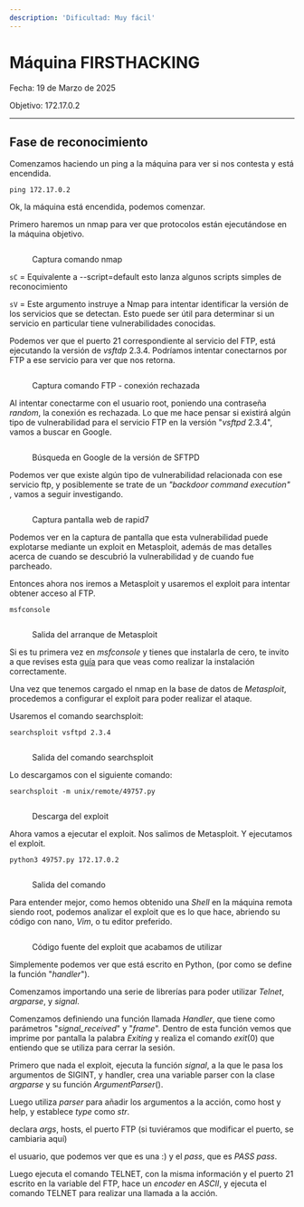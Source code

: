 ```yaml
---
description: 'Dificultad: Muy fácil'
---
```


# Máquina FIRSTHACKING

Fecha: 19 de Marzo de 2025

Objetivo: 172.17.0.2

***

## Fase de reconocimiento

Comenzamos haciendo un ping a la máquina para ver si nos contesta y está encendida.

```
ping 172.17.0.2
```

Ok, la máquina está encendida, podemos comenzar.

Primero haremos un nmap para ver que protocolos están ejecutándose en la máquina objetivo.

<figure><img src="../../.gitbook/assets/image (7) (1).png" alt=""><figcaption><p>Captura comando nmap</p></figcaption></figure>

`sC` = Equivalente a --script=default esto lanza algunos scripts simples de reconocimiento

`sV` = Este argumento instruye a Nmap para intentar identificar la versión de los servicios que se detectan. Esto puede ser útil para determinar si un servicio en particular tiene vulnerabilidades conocidas.

Podemos ver que el puerto 21 correspondiente al servicio del FTP, está ejecutando la versión de _vsftdp_ 2.3.4. Podríamos intentar conectarnos por FTP a ese servicio para ver que nos retorna.

<figure><img src="../../.gitbook/assets/image (1) (1) (1) (1).png" alt=""><figcaption><p>Captura comando FTP - conexión rechazada</p></figcaption></figure>

Al intentar conectarme con el usuario root, poniendo una contraseña _random_, la conexión es rechazada. Lo que me hace pensar si existirá algún tipo de vulnerabilidad para el servicio FTP en la versión "_vsftpd_ 2.3.4", vamos a buscar en Google.

<figure><img src="../../.gitbook/assets/image (2) (1) (1) (1).png" alt=""><figcaption><p>Búsqueda en Google de la versión de SFTPD</p></figcaption></figure>

Podemos ver que existe algún tipo de vulnerabilidad relacionada con ese servicio ftp, y posiblemente se trate de un _"backdoor command execution"_ , vamos a seguir investigando.

<figure><img src="../../.gitbook/assets/image (3) (1) (1) (1).png" alt=""><figcaption><p>Captura pantalla web de rapid7</p></figcaption></figure>

Podemos ver en la captura de pantalla que esta vulnerabilidad puede explotarse mediante un exploit en Metasploit, además de mas detalles acerca de cuando se descubrió la vulnerabilidad y de cuando fue parcheado.

Entonces ahora nos iremos a Metasploit y usaremos el exploit para intentar obtener acceso al FTP.

```
msfconsole
```

<figure><img src="../../.gitbook/assets/image (4) (1) (1) (1).png" alt=""><figcaption><p>Salida del arranque de Metasploit</p></figcaption></figure>

Si es tu primera vez en _msfconsole_ y tienes que instalarla de cero, te invito a que revises esta [guía](https://ciberseguridad.alberlome.com/herramientas/ataques-de-diccionario/metasploit) para que veas como realizar la instalación correctamente.

Una vez que tenemos cargado el nmap en la base de datos de _Metasploit_, procedemos a configurar el exploit para poder realizar el ataque.

Usaremos el comando searchsploit:

```
searchsploit vsftpd 2.3.4
```

<figure><img src="../../.gitbook/assets/image (5) (1) (1) (1).png" alt=""><figcaption><p>Salida del comando searchsploit</p></figcaption></figure>

Lo descargamos con el siguiente comando:

```
searchsploit -m unix/remote/49757.py
```

<figure><img src="../../.gitbook/assets/image (6) (1) (1) (1).png" alt=""><figcaption><p>Descarga del exploit </p></figcaption></figure>

Ahora vamos a ejecutar el exploit. Nos salimos de Metasploit. Y ejecutamos el exploit.

```
python3 49757.py 172.17.0.2
```

<figure><img src="../../.gitbook/assets/image (7) (1) (1).png" alt=""><figcaption><p>Salida del comando</p></figcaption></figure>

Para entender mejor, como hemos obtenido una _Shell_ en la máquina remota siendo root, podemos analizar el exploit que es lo que hace, abriendo su código con nano, _Vim_, o tu editor preferido.

<figure><img src="../../.gitbook/assets/image (8) (1).png" alt=""><figcaption><p>Código fuente del exploit que acabamos de utilizar</p></figcaption></figure>

Simplemente podemos ver que está escrito en Python, (por como se define la función "_handler_").

Comenzamos importando una serie de librerías para poder utilizar _Telnet_, _argparse_, y _signal_.

Comenzamos definiendo una función llamada _Handler_, que tiene como parámetros "_signal\_received_" y "_frame_". Dentro de esta función vemos que imprime por pantalla la palabra _Exiting_ y realiza el comando _exit_(0) que entiendo que se utiliza para cerrar la sesión.

Primero que nada el exploit, ejecuta la función _signal_, a la que le pasa los argumentos de SIGINT, y handler, crea una variable parser con la clase _argparse_ y su función _ArgumentParser_().

Luego utiliza _parser_ para añadir los argumentos a la acción, como host y help, y establece _type_ como _str_.

declara _args_, hosts, el puerto FTP (si tuviéramos que modificar el puerto, se cambiaria aquí)

el usuario, que podemos ver que es una :) y el _pass_, que es _PASS pass_.&#x20;

Luego ejecuta el comando TELNET, con la misma información y el puerto 21 escrito en la variable del FTP, hace un _encoder_ en _ASCII_, y ejecuta el comando TELNET para realizar una llamada a la acción.



